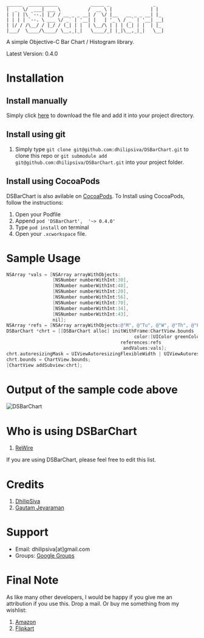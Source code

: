 ```                                                                                   
______  ___________            _____ _                _   
|  _  \/  ___| ___ \          /  __ \ |              | |  
| | | |\ `--.| |_/ / __ _ _ __| /  \/ |__   __ _ _ __| |_ 
| | | | `--. \ ___ \/ _` | '__| |   | '_ \ / _` | '__| __|
| |/ / /\__/ / |_/ / (_| | |  | \__/\ | | | (_| | |  | |_ 
|___/  \____/\____/ \__,_|_|   \____/_| |_|\__,_|_|   \__|
```

A simple Objective-C Bar Chart / Histogram library.

Latest Version: 0.4.0

# Installation

## Install manually

Simply click [here](https://github.com/dhilipsiva/DSBarChart/archive/master.zip) to download the file and add it into your project directory.

## Install using git

1. Simply type `git clone git@github.com:dhilipsiva/DSBarChart.git` to clone this repo or `git submodule add git@github.com:dhilipsiva/DSBarChart.git` into your project folder.

## Install using CocoaPods

DSBarChart is also avilable on [CocoaPods](http://cocoapods.org/?q=dhilipsiva). To Install using CocoaPods, follow the instructions:

1. Open your Podfile
2. Append `pod 'DSBarChart',  '~> 0.4.0'`
3. Type `pod install` on terminal
4. Open your `.xcworkspace` file.

# Sample Usage

```objective-c
NSArray *vals = [NSArray arrayWithObjects:
                 [NSNumber numberWithInt:30],
                 [NSNumber numberWithInt:40],
                 [NSNumber numberWithInt:20],
                 [NSNumber numberWithInt:56],
                 [NSNumber numberWithInt:70],
                 [NSNumber numberWithInt:34],
                 [NSNumber numberWithInt:43],
                 nil];
NSArray *refs = [NSArray arrayWithObjects:@"M", @"Tu", @"W", @"Th", @"F", @"Sa", @"Su", nil];
DSBarChart *chrt = [[DSBarChart alloc] initWithFrame:ChartView.bounds
                                               color:[UIColor greenColor]
                                          references:refs
                                           andValues:vals];
chrt.autoresizingMask = UIViewAutoresizingFlexibleWidth | UIViewAutoresizingFlexibleHeight;
chrt.bounds = ChartView.bounds;
[ChartView addSubview:chrt];
```

# Output of the sample code above

<img src="https://raw.github.com/dhilipsiva/DSBarChart/master/DSBarChart.png"
 alt="DSBarChart" title="A simple objective-c Bar Chart / Histogram library." align="canter"/>
  
# Who is using DSBarChart

1. [ReWire](http://www.rewireapp.com/)

If you are using DSBarChart, please feel free to edit this list.

# Credits

1. [DhilipSiva](https://github.com/dhilipsiva)
2. [Gautam Jeyaraman](https://github.com/gautamjeyaraman)

# Support

* Email:     dhilipsiva[at]gmail.com
* Groups:    [Google Groups](https://groups.google.com/forum/?fromgroups#!forum/dsbarchart)

# Final Note

As like many other developers, I would be happy if you give me an attribution if you use this. Drop a mail. Or buy me something from my wishlist:

1. [Amazon](http://www.amazon.com/registry/wishlist/2E251JJU12H5T)
2. [Flipkart](http://www.flipkart.com/wishlist/dhilipsiva)
